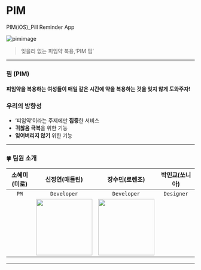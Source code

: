 # PIM
PIM(iOS)_Pill Reminder App

![pimimage](https://github.com/PIM-PillReminder/PIM/assets/88757043/235900d4-0c5b-4381-bc81-b8486c5a771b)


> 잊을리 없는 피임약 복용,‘PIM 핌’
---
### 핌 (PIM)
#### 피임약을 복용하는 여성들이 매일 같은 시간에 약을 복용하는 것을 잊지 않게 도와주자!

### 우리의 방향성

- ‘피임약’이라는 주제에만 **집중**한 서비스
- **귀찮음 극복**을 위한 기능
- **잊어버리지 않기** 위한 기능
---

### 🍀 팀원 소개

| 소혜미(미로) | 신정연(매들린) | 장수민(로렌조) | 박민교(쏘니아) |
| :--------------: | :----------------: | :--------------: | :--------------: |
| `PM`    | `Developer`      | `Developer`    | `Designer`    |
|  | <img src="https://avatars.githubusercontent.com/u/88757043?v=4" width=150> | <img src="https://github.com/PIM-PillReminder/PIM/assets/88757043/fcdd103c-8388-4f8e-8a00-3b7f5c5550c7" width=150> |  |

---
